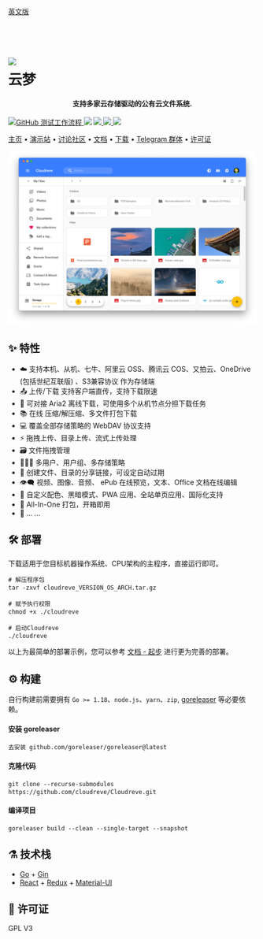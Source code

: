 [英文版](https://github.com/cloudreve/Cloudreve/blob/master/README.md)

<h1 对齐=“中心”>
<br>
<a href="https://cloudreve.org/" alt="logo" ><img src="https://raw.githubusercontent.com/cloudreve/frontend/master/public/static/img/logo192。 png"宽度="150"/></a>
<br>
云梦
<br>
</小时1>

<h4 align="center">支持多家云存储驱动的公有云文件系统.</h4>

<p 对齐=“中心”>
<a href="https://github.com/cloudreve/Cloudreve/actions/workflows/test.yml">
<img src="https://img.shields.io/github/actions/workflow/status/cloudreve/Cloudreve/test.yml?branch=master&style=flat-square"
alt="GitHub 测试工作流程">
</a>
<a href="https://codecov.io/gh/cloudreve/Cloudreve"><img src="https://img.shields.io/codecov/c/github/cloudreve/Cloudreve?style=flat-正方形"></a>
<a href="https://goreportcard.com/report/github.com/cloudreve/Cloudreve">
<img src="https://goreportcard.com/badge/github.com/cloudreve/Cloudreve?style=flat-square">
</a>
<a href="https://github.com/cloudreve/Cloudreve/releases">
<img src="https://img.shields.io/github/v/release/cloudreve/Cloudreve?include_prereleases&style=flat-square" />
</a>
<a href="https://hub.docker.com/r/cloudreve/cloudreve">
<img src="https://img.shields.io/docker/image-size/cloudreve/cloudreve?style=flat-square"/>
</a>
</p>
<p 对齐=“中心”>
<a href="https://cloudreve.org">主页</a> •
<a href="https://demo.cloudreve.org">演示站</a> •
<a href="https://forum.cloudreve.org/">讨论社区</a> •
<a href="https://docs.cloudreve.org/">文档</a> •
<a href="https://github.com/cloudreve/Cloudreve/releases">下载</a> •
<a href="https://t.me/cloudreve_official">Telegram 群体</a> •
<a href="#scroll-许可证">许可证</a>
</p>

![截图](https://raw.githubusercontent.com/cloudreve/docs/master/images/homepage.png)

## :sparkles: 特性

* :cloud: 支持本机、从机、七牛、阿里云 OSS、腾讯云 COS、又拍云、OneDrive (包括世纪互联版) 、S3兼容协议 作为存储端
* :outbox_tray: 上传/下载 支持客户端直传，支持下载限速
* 💾 可对接 Aria2 离线下载，可使用多个从机节点分担下载任务
* 📚 在线 压缩/解压缩、多文件打包下载
* 💻 覆盖全部存储策略的 WebDAV 协议支持
* :zap: 拖拽上传、目录上传、流式上传处理
* :card_file_box: 文件拖拽管理
* :family_woman_girl_boy:   多用户、用户组、多存储策略
* :link: 创建文件、目录的分享链接，可设定自动过期
* :eye_speech_bubble: 视频、图像、音频、 ePub 在线预览，文本、Office 文档在线编辑
* :art: 自定义配色、黑暗模式、PWA 应用、全站单页应用、国际化支持
* :rocket: All-In-One 打包，开箱即用
* 🌈 ... ...

## :hammer_and_wrench: 部署

下载适用于您目标机器操作系统、CPU架构的主程序，直接运行即可。

````外壳
# 解压程序包
tar -zxvf cloudreve_VERSION_OS_ARCH.tar.gz

# 赋予执行权限
chmod +x ./cloudreve

# 启动Cloudreve
./cloudreve
````

以上为最简单的部署示例，您可以参考 [文档 - 起步](https://docs.cloudreve.org/) 进行更为完善的部署。

## :gear: 构建

自行构建前需要拥有 `Go >= 1.18`、`node.js`、`yarn`、`zip`, [goreleaser](https://goreleaser.com/intro/) 等必要依赖。

#### 安装 goreleaser

````外壳
去安装 github.com/goreleaser/goreleaser@latest
````

#### 克隆代码

```shell
git clone --recurse-submodules https://github.com/cloudreve/Cloudreve.git
```  

#### 编译项目

```shell
goreleaser build --clean --single-target --snapshot
```  

## :alembic: 技术栈

* [Go](https://golang.org/) + [Gin](https://github.com/gin-gonic/gin)
* [React](https://github.com/facebook/react) + [Redux](https://github.com/reduxjs/redux) + [Material-UI](https://github.com/mui-org/material-ui)  

## :scroll: 许可证

GPL V3
